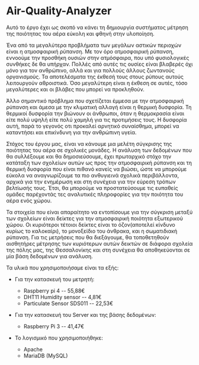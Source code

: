 # Air-Quality-Analyzer
Αυτό το έργο έχει ως σκοπό να κάνει τη δημιουργία συστήματος μέτρηση της ποιότητας του αέρα εύκολη και φθηνή στην υλοποίηση. 

Ένα από τα μεγαλύτερα προβλήματα των μεγάλων αστικών περιοχών είναι η ατμοσφαιρική ρύπανση. Με τον όρο ατμοσφαιρική ρύπανση, εννοούμε την προσθήκη ουσιών στην ατμόσφαιρα, που υπό φυσιολογικές συνθήκες δε θα υπήρχαν. Πολλές από αυτές τις ουσίες είναι βλαβερές όχι μόνο για τον ανθρώπινο, αλλά και για πολλούς άλλους ζωντανούς οργανισμούς. Τα αποτελέσματα της έκθεσή τους στους ρύπους αυτούς λειτουργούν αθροιστικά. Όσο μεγαλύτερη είναι η έκθεση σε αυτές, τόσο μεγαλύτερες και οι βλάβες που μπορεί να προκληθούν.

Άλλο σημαντικό πρόβλημα που σχετίζεται έμμεσα με την ατμοσφαιρική ρύπανση και άμεσα με την κλιματική αλλαγή είναι η θερμική δυσφορία. Τη θερμικοί δυσφορία την βιώνουν οι άνθρωποι, όταν η θερμοκρασία είναι είτε πολύ υψηλή είτε πολύ χαμηλή για τις προτιμήσεις τους. Η δυσφορία αυτή, παρά το γεγονός οτι προκαλεί αρνητικό συναίσθημα, μπορεί να καταντήσει και επικίνδυνη για την ανθρώπινη υγεία.  

Στόχος του έργου μας, είναι να κάνουμε μια μελέτη σύγκρισης της ποιότητας του αέρα σε σχολικές μονάδες. Η ανάλυση των δεδομένων που θα συλλέξουμε και θα δημοσιεύσουμε, έχει πρωταρχικό στόχο την κατάταξη των σχολείων αυτών ως προς την ατμοσφαιρική ρύπανση και τη θερμική δυσφορία που είναι πιθανό κανείς να βιώσει, ώστε να μπορούμε εύκολα να αναγνωρίζουμε τα πιο ανθυγιεινά σχολικά περιβάλλοντα, αρχικά για την ενημέρωση και στη συνέχεια για την εύρεση τρόπων βελτίωσής τους. Έτσι, θα μπορούμε να προστατεύσουμε τις ευπαθείς ομάδες παρέχοντάς τες αναλυτικές πληροφορίες για την ποιότητα του αέρα ενός χώρου.

Τα στοιχεία που είναι απαραίτητο να εντοπίσουμε για την σύγκριση μεταξύ των σχολείων είναι δείκτες για την ατμοσφαιρική ποιότητα εξωτερικού χώρου. Οι κυριότεροι τέτοιοι δείκτες είναι το όζον(αποτελεί κίνδυνο κυρίως το καλοκαίρι), το μονοξείδιο του άνθρακα, και η σωματιδιακή ρύπανση. Για τις μετρήσεις που θα διεξάγουμε, θα τοποθετηθούν αισθητήρες μέτρησης των κυριότερων αυτών δεικτών σε διάφορα σχολεία της πόλης μας, της Θεσσαλονίκης και στη συνέχεια θα αποθηκεύονται σε μία βάση δεδομένων για ανάλυση.

Τα υλικά που χρησιμοποιήσαμε είναι τα εξής: 

* Για την κατασκευή του μετρητή:
  * Raspberry pi 4 -- 55,88€
  * DHT11 Humidity sensor -- 4,81€
  * Particulate Sensor SDS011 -- 22,53€
  
* Για την κατασκευή του Server και της βάσης δεδομένων:
  * Raspberry Pi 3 -- 41,47€
* Το λογισμικό που χρησιμοποιήθηκε:
  * Apache
  * MariaDB (MySQL)
